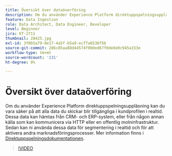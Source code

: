 ```yaml
---
title: Översikt över dataöverföring
description: Om du använder Experience Platform direktuppspelningsuppläsning kan du vara säker på att alla data du skickar blir tillgängliga i kundprofilen i realtid. Dessa data kan hämtas från CRM- och ERP-system eller från någon annan källa som kan kommunicera via HTTP eller en offentlig molninfrastruktur.
feature: Data Ingestion
role: Data Architect, Data Engineer, Developer
level: Beginner
jira: KT-2711
thumbnail: 28425.jpg
exl-id: 3f0b5a79-0e17-4a5f-b5a9-ecf7a6536f5b
source-git-commit: 286c85aa88d44574f00ded67f0de8e0c945a153e
workflow-type: tm+mt
source-wordcount: '131'
ht-degree: 0%

---
```


# Översikt över dataöverföring

Om du använder Experience Platform direktuppspelningsuppläsning kan du vara säker på att alla data du skickar blir tillgängliga i kundprofilen i realtid. Dessa data kan hämtas från CRM- och ERP-system, eller från någon annan källa som kan kommunicera via HTTP eller en offentlig molninfrastruktur. Sedan kan ni använda dessa data för segmentering i realtid och för att aktivera andra marknadsföringsprocesser. Mer information finns i [Direktuppspelningsdokumentationen](https://experienceleague.adobe.com/sv/docs/experience-platform/ingestion/streaming/overview).

>[!VIDEO](https://video.tv.adobe.com/v/28425?learn=on&enablevpops)

